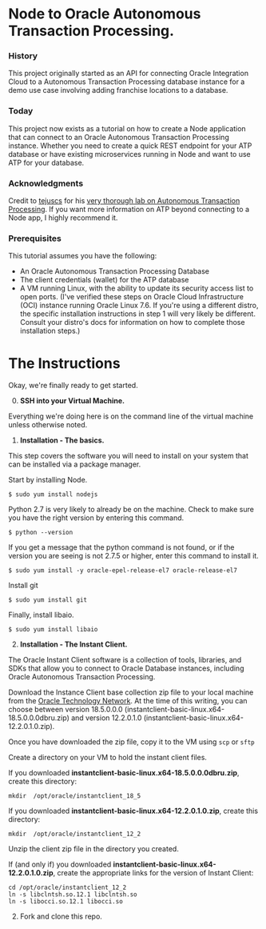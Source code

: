 # Node to Oracle Autonomous Transaction Processing.

### History

This project originally started as an API for connecting Oracle Integration Cloud to a Autonomous Transaction Processing database instance for a demo use case involving adding franchise locations to a database.

### Today

This project now exists as a tutorial on how to create a Node application that can connect to an Oracle Autonomous Transaction Processing instance. Whether you need to create a quick REST endpoint for your ATP database or have existing microservices running in Node and want to use ATP for your database.

### Acknowledgments

Credit to [tejuscs](https://github.com/tejuscs) for his [very thorough lab on Autonomous Transaction Processing](https://oracle.github.io/learning-library/workshops/autonomous-transaction-processing/?page=README.md). If you want more information on ATP beyond connecting to a Node app, I highly recommend it.

### Prerequisites

This tutorial assumes you have the following:

- An Oracle Autonomous Transaction Processing Database
- The client credentials (wallet) for the ATP database
- A VM running Linux, with the ability to update its security access list to open ports. (I've verified these steps on Oracle Cloud Infrastructure (OCI) instance running Oracle Linux 7.6. If you're using a different distro, the specific installation instructions in step 1 will very likely be different. Consult your distro's docs for information on how to complete those installation steps.)

# The Instructions

Okay, we're finally ready to get started. 

0. **SSH into your Virtual Machine.**

Everything we're doing here is on the command line of the virtual machine unless otherwise noted.

1. **Installation - The basics.**

This step covers the software you will need to install on your system that can be installed via a package manager. 

Start by installing Node.

`$ sudo yum install nodejs`

Python 2.7 is very likely to already be on the machine. Check to make sure you have the right version by entering this command.

`$ python --version`

If you get a message that the python command is not found, or if the version you are seeing is not 2.7.5 or higher, enter this command to install it.

`$ sudo yum install -y oracle-epel-release-el7 oracle-release-el7`

Install git

`$ sudo yum install git`

Finally, install libaio.

`$ sudo yum install libaio`

2. **Installation - The Instant Client.**

The Oracle Instant Client software is a collection of tools, libraries, and SDKs that allow you to connect to Oracle Database instances, including Oracle Autonomous Transaction Processing.

Download the Instance Client base collection zip file to your local machine from the [Oracle Technology Network](https://www.oracle.com/technetwork/topics/linuxx86-64soft-092277.html). At the time of this writing, you can choose between version 18.5.0.0.0 (instantclient-basic-linux.x64-18.5.0.0.0dbru.zip) and version 12.2.0.1.0 (instantclient-basic-linux.x64-12.2.0.1.0.zip).

Once you have downloaded the zip file, copy it to the VM using `scp` or `sftp`

Create a directory on your VM to hold the instant client files.

If you downloaded **instantclient-basic-linux.x64-18.5.0.0.0dbru.zip**, create this directory:

`mkdir  /opt/oracle/instantclient_18_5`

If you downloaded **instantclient-basic-linux.x64-12.2.0.1.0.zip**, create this directory:

`mkdir  /opt/oracle/instantclient_12_2`

Unzip the client zip file in the directory you created.

If (and only if) you downloaded **instantclient-basic-linux.x64-12.2.0.1.0.zip**, create the appropriate links for the version of Instant Client:

```
cd /opt/oracle/instantclient_12_2
ln -s libclntsh.so.12.1 libclntsh.so
ln -s libocci.so.12.1 libocci.so
```

2. Fork and clone this repo.

